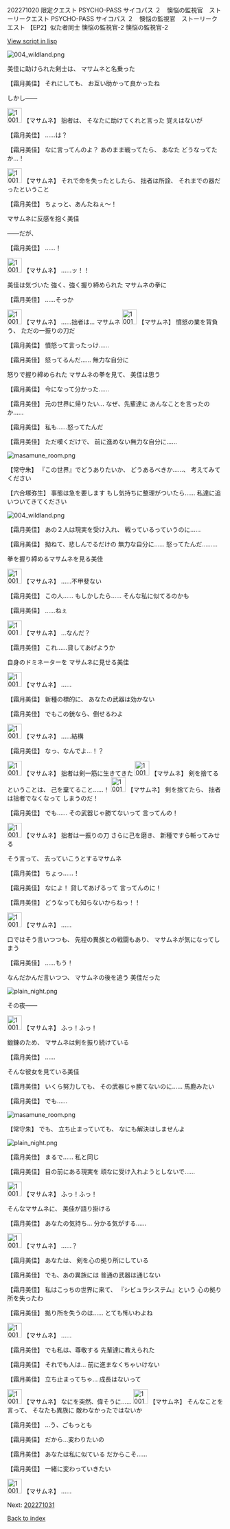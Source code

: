 202271020 限定クエスト  PSYCHO-PASS サイコパス ２　懊悩の監視官　ストーリークエスト PSYCHO-PASS サイコパス ２　懊悩の監視官　ストーリークエスト 【EP2】似た者同士 懊悩の監視官-2 懊悩の監視官-2

[View script in lisp](../scripts/202271020.txt)

![004_wildland.png](../images/backgrounds/004_wildland.png)

美佳に助けられた剣士は、
マサムネと名乗った

【霜月美佳】
それにしても、
お互い助かって良かったね

しかし――

<img src="../images/units/100161.png" alt="100161.png" height="34"/>
【マサムネ】
拙者は、
そなたに助けてくれと言った
覚えはないが

【霜月美佳】
……は？

【霜月美佳】
なに言ってんのよ？
あのまま戦ってたら、
あなた どうなってたか…！

<img src="../images/units/100161.png" alt="100161.png" height="34"/>
【マサムネ】
それで命を失ったとしたら、
拙者は所詮、
それまでの器だったということ

【霜月美佳】
ちょっと、あんたねぇ～！

マサムネに反感を抱く美佳

――だが、

【霜月美佳】
……！

<img src="../images/units/100161.png" alt="100161.png" height="34"/>
【マサムネ】
……ッ！！

美佳は気づいた
強く、強く握り締められた
マサムネの拳に

【霜月美佳】
……そっか

<img src="../images/units/100161.png" alt="100161.png" height="34"/>
【マサムネ】
……拙者は…
マサムネ

<img src="../images/units/100161.png" alt="100161.png" height="34"/>
【マサムネ】
憤怒の業を背負う、
ただの一振りの刀だ

【霜月美佳】
憤怒って言ったっけ……

【霜月美佳】
怒ってるんだ……
無力な自分に

怒りで握り締められた
マサムネの拳を見て、
美佳は思う

【霜月美佳】
今になって分かった……

【霜月美佳】
元の世界に帰りたい…
なぜ、先輩達に
あんなことを言ったのか……

【霜月美佳】
私も……怒ってたんだ

【霜月美佳】
ただ嘆くだけで、
前に進めない無力な自分に……

![masamune_room.png](../images/backgrounds/masamune_room.png)

【常守朱】
『この世界』でどうありたいか、
どうあるべきか……、
考えてみてください

【六合塚弥生】
事態は急を要します
もし気持ちに整理がついたら……
私達に追いついてきてください

![004_wildland.png](../images/backgrounds/004_wildland.png)

【霜月美佳】
あの２人は現実を受け入れ、
戦っているっていうのに……

【霜月美佳】
拗ねて、悲しんでるだけの
無力な自分に……
怒ってたんだ………

拳を握り締めるマサムネを見る美佳

<img src="../images/units/100161.png" alt="100161.png" height="34"/>
【マサムネ】
……不甲斐ない

【霜月美佳】
この人……
もしかしたら……
そんな私に似てるのかも

【霜月美佳】
……ねぇ

<img src="../images/units/100161.png" alt="100161.png" height="34"/>
【マサムネ】
…なんだ？

【霜月美佳】
これ……貸してあげようか

自身のドミネーターを
マサムネに見せる美佳

<img src="../images/units/100161.png" alt="100161.png" height="34"/>
【マサムネ】
……

【霜月美佳】
新種の標的に、
あなたの武器は効かない

【霜月美佳】
でもこの銃なら、倒せるわよ

<img src="../images/units/100161.png" alt="100161.png" height="34"/>
【マサムネ】
……結構

【霜月美佳】
なっ、なんでよ…！？

<img src="../images/units/100161.png" alt="100161.png" height="34"/>
【マサムネ】
拙者は剣一筋に生きてきた

<img src="../images/units/100161.png" alt="100161.png" height="34"/>
【マサムネ】
剣を捨てるということは、
己を棄てること……！

<img src="../images/units/100161.png" alt="100161.png" height="34"/>
【マサムネ】
剣を捨てたら、
拙者は拙者でなくなって
しまうのだ！

【霜月美佳】
でも……
その武器じゃ勝てないって
言ってんの！

<img src="../images/units/100161.png" alt="100161.png" height="34"/>
【マサムネ】
拙者は一振りの刀
さらに己を磨き、
新種ですら斬ってみせる

そう言って、
去っていこうとするマサムネ

【霜月美佳】
ちょっ……！

【霜月美佳】
なによ！
貸してあげるって
言ってんのに！

【霜月美佳】
どうなっても知らないからねっ！！

<img src="../images/units/100161.png" alt="100161.png" height="34"/>
【マサムネ】
……

口ではそう言いつつも、
先程の異族との戦闘もあり、
マサムネが気になってしまう

【霜月美佳】
……もう！

なんだかんだ言いつつ、
マサムネの後を追う
美佳だった

![plain_night.png](../images/backgrounds/plain_night.png)

その夜――

<img src="../images/units/100161.png" alt="100161.png" height="34"/>
【マサムネ】
ふっ！ふっ！

鍛錬のため、
マサムネは剣を振り続けている

【霜月美佳】
……

そんな彼女を見ている美佳

【霜月美佳】
いくら努力しても、
その武器じゃ勝てないのに……
馬鹿みたい

【霜月美佳】
でも……

![masamune_room.png](../images/backgrounds/masamune_room.png)

【常守朱】
でも、
立ち止まっていても、
なにも解決はしませんよ

![plain_night.png](../images/backgrounds/plain_night.png)

【霜月美佳】
まるで……
私と同じ

【霜月美佳】
目の前にある現実を
頑なに受け入れようとしないで……

<img src="../images/units/100161.png" alt="100161.png" height="34"/>
【マサムネ】
ふっ！ふっ！

そんなマサムネに、
美佳が語り掛ける

【霜月美佳】
あなたの気持ち…
分かる気がする……

<img src="../images/units/100161.png" alt="100161.png" height="34"/>
【マサムネ】
……？

【霜月美佳】
あなたは、
剣を心の拠り所にしている

【霜月美佳】
でも、あの異族には
普通の武器は通じない

【霜月美佳】
私はこっちの世界に来て、
『シビュラシステム』という
心の拠り所を失ったわ

【霜月美佳】
拠り所を失うのは……
とても怖いわよね

<img src="../images/units/100161.png" alt="100161.png" height="34"/>
【マサムネ】
……

【霜月美佳】
でも私は、尊敬する
先輩達に教えられた

【霜月美佳】
それでも人は…
前に進まなくちゃいけない

【霜月美佳】
立ち止まってちゃ…
成長はないって

<img src="../images/units/100161.png" alt="100161.png" height="34"/>
【マサムネ】
なにを突然、偉そうに……

<img src="../images/units/100161.png" alt="100161.png" height="34"/>
【マサムネ】
そんなことを言って、
そなたも異族に
敵わなかったではないか

【霜月美佳】
…う、ごもっとも

【霜月美佳】
だから…変わりたいの

【霜月美佳】
あなたは私に似ている
だからこそ……

【霜月美佳】
一緒に変わっていきたい

<img src="../images/units/100161.png" alt="100161.png" height="34"/>
【マサムネ】
……


Next: [202271031](202271031.md)

[Back to index](index.md)
